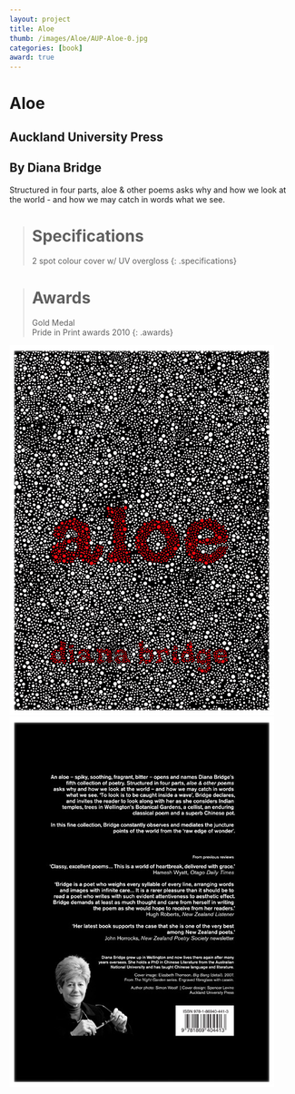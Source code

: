 ```yaml
---
layout: project
title: Aloe
thumb: /images/Aloe/AUP-Aloe-0.jpg
categories: [book]
award: true
---
```


# Aloe

## Auckland University Press
## By Diana Bridge

Structured in four parts, aloe & other poems asks why and how we look at the world - and how we may catch in words what we see. 

> # Specifications
> 2 spot colour cover w/ UV overgloss
{: .specifications}

> # Awards
> Gold Medal  
> Pride in Print awards 2010
{: .awards}



![](/images/Aloe/AUP-Aloe-1.jpg)
![](/images/Aloe/AUP-Aloe-2.jpg)